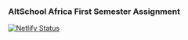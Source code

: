 ### AltSchool Africa First Semester Assignment
[![Netlify Status](https://api.netlify.com/api/v1/badges/9b16335a-5227-47ba-b192-67e4d64f318c/deploy-status)](https://app.netlify.com/sites/osadeleke/deploys)
